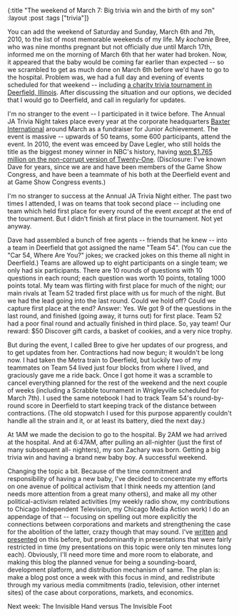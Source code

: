 {:title "The weekend of March 7: Big trivia win and the birth of my son"
:layout :post
:tags  ["trivia"]}

You can add the weekend of Saturday and Sunday, March 6th and 7th, 2010, to
the list of most memorable weekends of my life. My _kochanie_ Bree, who was
nine months pregnant but not officially due until March 17th, informed me on
the morning of March 6th that her water had broken. Now, it appeared that the
baby would be coming far earlier than expected -- so we scrambled to get as
much done on March 6th before we'd have to go to the hospital. Problem was, we
had a full day and evening of events scheduled for that weekend -- including
[a charity trivia tournament in Deerfield, Illinois](http://www.jachicago.org/index.php?mact=Calendar,cntnt01,default,0&cntnt01year=2010&cntnt01month=3&cntnt01event_id=48&cntnt01display=event&cntnt01lang=en_GB&cntnt01detailpage=&cntnt01return_id=153&cntnt01returnid=153). After discussing the situation and
our options, we decided that I would go to Deerfield, and call in regularly
for updates.  
  
I'm no stranger to the event -- I participated in it twice before. The Annual
JA Trivia Night takes place every year at the corporate headquarters [Baxter International](http://www.baxter.com/about_baxter/contact_us/index.html)
around March as a fundraiser for Junior Achievement. The event is massive --
upwards of 50 teams, some 600 participants, attend the event. In 2010, the
event was emceed by Dave Legler, who still holds the title as the biggest
money winner in NBC's history, having [won $1.765 million on the non-corrupt version of Twenty-One](http://www.triviahalloffame.com/legler.aspx).
(Disclosure: I've known Dave for years, since we are and have been members of
the Game Show Congress, and have been a teammate of his both at the Deerfield
event and at Game Show Congress events.)  
  
I'm no stranger to success at the Annual JA Trivia Night either. The past two
times I attended, I was on teams that took second place -- including one team
which held first place for every round of the event _except_ at the end of the
tournament. But I didn't finish at first place in the tournament. Not yet
anyway.  
  
Dave had assembled a bunch of free agents -- friends that he knew -- into a
team in Deerfield that got assigned the name "Team 54". (You can cue the
"Car 54, Where Are You?" jokes; we cracked jokes on this theme all night in
Deerfield.) Teams are allowed up to eight participants on a single team; we
only had six participants. There are 10 rounds of questions with 10 questions
in each round; each question was worth 10 points, totaling 1000 points total.
My team was flirting with first place for much of the night; our main rivals
at Team 52 traded first place with us for much of the night. But we had the
lead going into the last round. Could we hold off? Could we capture first
place at the end? Answer: Yes. We got 9 of the questions in the last round,
and finished (going away, it turns out) for first place. Team 52 had a poor
final round and actually finished in third place. So, yay team! Our reward:
$50 Discover gift cards, a basket of cookies, and a very nice trophy.  
  
But during the event, I called Bree to give her updates of our progress, and
to get updates from her. Contractions had now begun; it wouldn't be long now.
I had taken the Metra train to Deerfield, but luckily two of my teammates on
Team 54 lived just four blocks from where I lived, and graciously gave me a
ride back. Once I got home it was a scramble to cancel everything planned for
the rest of the weekend and the next couple of weeks (including a Scrabble
tournament in Wrigleyville scheduled for March 7th). I used the same notebook
I had to track Team 54's round-by-round score in Deerfield to start keeping
track of the distance between contractions. (The old stopwatch I used for this
purpose apparently couldn't handle all the strain and it, or at least its
battery, died the next day.)  
  
At 1AM we made the decision to go to the hospital. By 2AM we had arrived at
the hospital. And at 6:47AM, after pulling an all-nighter (just the first of
many subsequent all- nighters), my son Zachary was born. Getting a big trivia
win and having a brand new baby boy. A successful weekend.  
  
Changing the topic a bit. Because of the time commitment and responsibility of
having a new baby, I've decided to concentrate my efforts on one avenue of
political activism that I think needs my attention (and needs more attention
from a great many others), and make all my other political-activism related
activities (my weekly radio show, my contributions to Chicago Independent
Television, my Chicago Media Action work) I do an appendage of that --
focusing on spelling out more explicitly the connections between corporations
and markets and strengthening the case for the abolition of the latter, crazy
though that may sound. I've [written](http://www.szcz.org/article/356) [and](http://www.szcz.org/article/297)
[presented](http://www.szcz.org/article/343) on this before, but
predominantly in presentations that were fairly restricted in time (my
presentations on this topic were only ten minutes long each). Obviously, I'll
need more time and more room to elaborate, and making this blog the planned
venue for being a sounding-board, development platform, and distribution
mechanism of same. The plan is: make a blog post once a week with this focus
in mind, and redistribute through my various media commitments (radio,
television, other internet sites) of the case about corporations, markets, and
economics.  
  
Next week: The Invisible Hand versus The Invisible Foot

